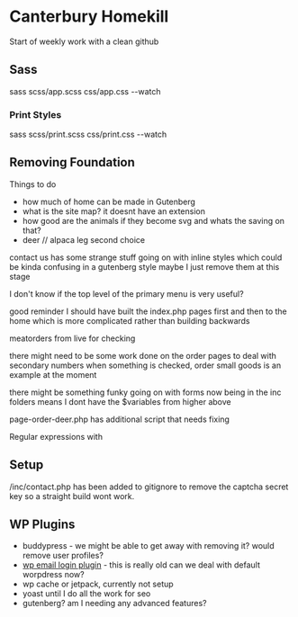 # Canterbury Homekill

Start of weekly work with a clean github

## Sass

sass scss/app.scss css/app.css --watch

### Print Styles

sass scss/print.scss css/print.css --watch

## Removing Foundation

Things to do

- how much of home can be made in Gutenberg
- what is the site map? it doesnt have an extension
- how good are the animals if they become svg and whats the saving on that?
- deer // alpaca leg second choice

contact us has some strange stuff going on with inline styles which could be kinda confusing in  a gutenberg style maybe I just remove them at this stage

I don't know if the top level of the primary menu is very useful?

good reminder I should have built the index.php pages first and then to the home which is more complicated rather than building backwards

meatorders from live for checking

there might need to be some work done on the order pages to deal with secondary numbers when something is checked, order small goods is an example at the moment

there might be something funky going on with forms now being in the inc folders means I dont have the $variables from higher above

page-order-deer.php has additional script that needs fixing

Regular expressions with 

## Setup

/inc/contact.php has been added to gitignore to remove the captcha secret key so a straight build wont work.

## WP Plugins

- buddypress - we might be able to get away with removing it? would remove user profiles?
- [wp email login plugin](https://en-nz.wordpress.org/plugins/wp-email-login/) - this is really old can we deal with default worpdress now?
- wp cache or jetpack, currently not setup
- yoast until I do all the work for seo
- gutenberg? am I needing any advanced features?
